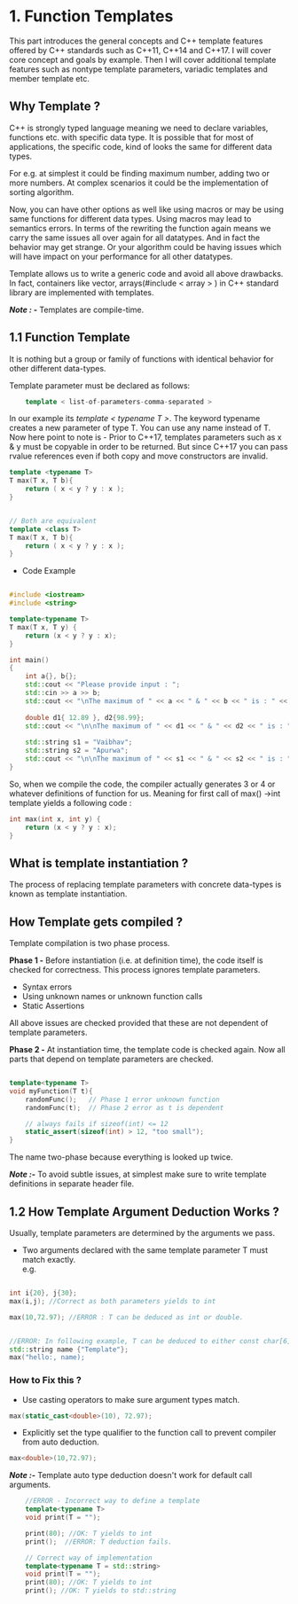 # 1. Function Templates

This part introduces the general concepts and C++ template features offered by C++ standards such as C++11, C++14 and C++17. I will cover core concept and goals by example. Then I will cover additional template features such as nontype template parameters, variadic templates and member template etc.

## Why Template ?

C++ is strongly typed language meaning we need to declare variables, functions etc. with specific data type. It is possible that for most of applications, the specific code, kind of looks the same for different data types.

For e.g. at simplest it could be finding maximum number, adding two or more numbers. At complex scenarios it could be the implementation of sorting algorithm.

Now, you can have other options as well like using macros or may be using same functions for different data types. Using macros may lead to semantics errors. In terms of the rewriting the function again means we carry the same issues all over again for all datatypes. And in fact the behavior may get strange. Or your algorithm could be having issues which will have impact on your performance for all other datatypes.

Template allows us to write a generic code and avoid all above drawbacks. In fact, containers like vector, arrays(#include < array > ) in C++ standard library are implemented with templates.

**_Note : -_**  Templates are compile-time.



## 1.1 Function Template

It is nothing but a group or family of functions with identical behavior for other different data-types.

Template parameter must be declared as follows:

```C++
    template < list-of-parameters-comma-separated >
```

In our example its _template < typename T >_. The keyword typename creates a new parameter of type T. You can use any name instead of T. 
Now here point to note is - Prior to C++17, templates parameters such as x & y must be copyable in order to be returned. But since C++17 you can pass rvalue references even if both copy and move constructors are invalid.

``` C++
template <typename T>
T max(T x, T b){
    return ( x < y ? y : x );
}


// Both are equivalent
template <class T>
T max(T x, T b){
    return ( x < y ? y : x );
}

```

* Code Example

```C++

#include <iostream>
#include <string>

template<typename T>
T max(T x, T y) {
    return (x < y ? y : x);
}

int main()
{
    int a{}, b{};
    std::cout << "Please provide input : ";
    std::cin >> a >> b;
    std::cout << "\nThe maximum of " << a << " & " << b << " is : " << max(a, b) << std::endl;
    
    double d1{ 12.89 }, d2{98.99};
    std::cout << "\n\nThe maximum of " << d1 << " & " << d2 << " is : " << max(d1, d2) << std::endl;
    
    std::string s1 = "Vaibhav";
    std::string s2 = "Apurwa";
    std::cout << "\n\nThe maximum of " << s1 << " & " << s2 << " is : " << ::max(s1, s2) << std::endl;
}

```

So, when we compile the code, the compiler actually generates 3 or 4 or whatever definitions of function for us. Meaning for first call of max() ->int template yields a following code : 
```C++
int max(int x, int y) {
    return (x < y ? y : x);
}
```
## What is template instantiation ?

The process of replacing template parameters with concrete data-types is known as template instantiation.

## How Template gets compiled ?

Template compilation is two phase process.

**Phase 1 -** Before instantiation (i.e. at definition time), the code itself is checked for correctness. This process ignores template parameters.

* Syntax errors
* Using unknown names or unknown function calls
* Static Assertions

All above issues are checked provided that these are not dependent of template parameters.

**Phase 2 -** At instantiation time, the template code is checked again. Now all parts that depend on template parameters are checked.

```C++

template<typename T>
void myFunction(T t){
    randomFunc();   // Phase 1 error unknown function
    randomFunc(t);  // Phase 2 error as t is dependent

    // always fails if sizeof(int) <= 12
    static_assert(sizeof(int) > 12, "too small");
}

```
 
 The name two-phase because everything is looked up twice.

**_Note :-_** To avoid subtle issues, at simplest make sure to write template definitions in separate header file.

## 1.2 How Template Argument Deduction Works ?

Usually, template parameters are determined by the arguments we pass.

* Two arguments declared with the same template parameter T must match exactly.
\
e.g.

```C++

int i{20}, j{30};
max(i,j); //Correct as both parameters yields to int

max(10,72.97); //ERROR : T can be deduced as int or double.


//ERROR: In following example, T can be deduced to either const char[6] for hello or std::string for name.
std::string name {"Template"};
max("hello:, name);

```

### How to Fix this ?
* Use casting operators to make sure argument types match.
```C++
max(static_cast<double>(10), 72.97);
```
* Explicitly set the type qualifier to the function call to prevent compiler from auto deduction.

```C++
max<double>(10,72.97);
```

_**Note :-**_ Template auto type deduction doesn't work for default call arguments.

```C++
    //ERROR - Incorrect way to define a template
    template<typename T>
    void print(T = "");

    print(80); //OK: T yields to int
    print();  //ERROR: T deduction fails.

    // Correct way of implementation
    template<typename T = std::string>
    void print(T = "");
    print(80); //OK: T yields to int
    print(); //OK: T yields to std::string
```